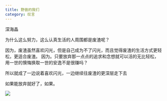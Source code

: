 ```yaml
---
title: 野兽的我们
category: 叹言
---
```


深海晶

为什么这么努力，这么认真生活的人周围都是废渣呢？

因为，废渣虽然喜欢闪光，但是自己成为不了闪光，而且觉得废渣的生活方式更轻松，更适合废渣。
因为。只要放弃那一点点的追求和念想就可以活的无比轻松，用一世的懊悔换取一世的安逸不是很赚吗？

所以就成了一边说着喜欢闪光，一边继续往废渣的更深层走下去

如果能放弃就好了，如果。

<!-- <iframe frameborder="no" border="0" marginwidth="0" marginheight="0" width=330 height=86 src="//music.163.com/outchain/player?type=2&id=1319690190&auto=1&height=66"></iframe> -->

![](https://p3.music.126.net/nHHuFyhHmyhQInZUVvA6mw==/109951163543356586.jpg?)

<script>
  export default{

    mounted(){
        console.log('234:', 234)
        console.log('this', this);
      }
      }
</script>
